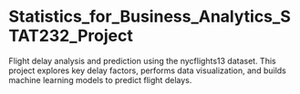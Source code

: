 # Statistics_for_Business_Analytics_STAT232_Project
Flight delay analysis and prediction using the nycflights13 dataset. This project explores key delay factors, performs data visualization, and builds machine learning models to predict flight delays.
